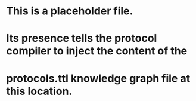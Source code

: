 # This is a placeholder file.
# Its presence tells the protocol compiler to inject the content of the
# protocols.ttl knowledge graph file at this location.
